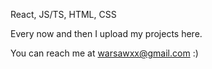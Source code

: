 React, JS/TS, HTML, CSS

Every now and then I upload my projects here.

You can reach me at warsawxx@gmail.com :)
